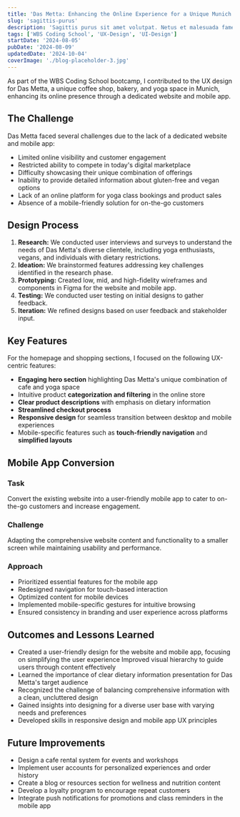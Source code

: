 ```yaml
---
title: 'Das Metta: Enhancing the Online Experience for a Unique Munich Venue'
slug: 'sagittis-purus'
description: 'Sagittis purus sit amet volutpat. Netus et malesuada fames ac turpis egestas'
tags: ['WBS Coding School', 'UX-Design', 'UI-Design']
startDate: '2024-08-05'
pubDate: '2024-08-09'
updatedDate: '2024-10-04'
coverImage: './blog-placeholder-3.jpg'
---
```


As part of the WBS Coding School bootcamp, I contributed to the UX design for Das Metta, a unique coffee shop, bakery, and yoga space in Munich, enhancing its online presence through a dedicated website and mobile app.

## The Challenge

Das Metta faced several challenges due to the lack of a dedicated website and mobile app:

- Limited online visibility and customer engagement
- Restricted ability to compete in today's digital marketplace
- Difficulty showcasing their unique combination of offerings
- Inability to provide detailed information about gluten-free and vegan options
- Lack of an online platform for yoga class bookings and product sales
- Absence of a mobile-friendly solution for on-the-go customers

## Design Process

1. **Research:** We conducted user interviews and surveys to understand the needs of Das Metta's diverse clientele, including yoga enthusiasts, vegans, and individuals with dietary restrictions.
2. **Ideation:** We brainstormed features addressing key challenges identified in the research phase.
3. **Prototyping:** Created low, mid, and high-fidelity wireframes and components in Figma for the website and mobile app.
4. **Testing:** We conducted user testing on initial designs to gather feedback.
5. **Iteration:** We refined designs based on user feedback and stakeholder input.

## Key Features

For the homepage and shopping sections, I focused on the following UX-centric features:

- **Engaging hero section** highlighting Das Metta's unique combination of cafe and yoga space
- Intuitive product **categorization and filtering** in the online store
- **Clear product descriptions** with emphasis on dietary information
- **Streamlined checkout process**
- **Responsive design** for seamless transition between desktop and mobile experiences
- Mobile-specific features such as **touch-friendly navigation** and **simplified layouts**

## Mobile App Conversion

### Task

Convert the existing website into a user-friendly mobile app to cater to on-the-go customers and increase engagement.

### Challenge

Adapting the comprehensive website content and functionality to a smaller screen while maintaining usability and performance.

### Approach

- Prioritized essential features for the mobile app
- Redesigned navigation for touch-based interaction
- Optimized content for mobile devices
- Implemented mobile-specific gestures for intuitive browsing
- Ensured consistency in branding and user experience across platforms

## Outcomes and Lessons Learned

- Created a user-friendly design for the website and mobile app, focusing on simplifying the user experience
  Improved visual hierarchy to guide users through content effectively
- Learned the importance of clear dietary information presentation for Das Metta's target audience
- Recognized the challenge of balancing comprehensive information with a clean, uncluttered design
- Gained insights into designing for a diverse user base with varying needs and preferences
- Developed skills in responsive design and mobile app UX principles

## Future Improvements

- Design a cafe rental system for events and workshops
- Implement user accounts for personalized experiences and order history
- Create a blog or resources section for wellness and nutrition content
- Develop a loyalty program to encourage repeat customers
- Integrate push notifications for promotions and class reminders in the mobile app
